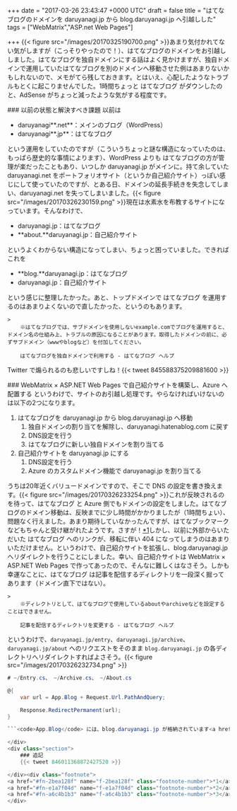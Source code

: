 
+++
date = "2017-03-26 23:43:47 +0000 UTC"
draft = false
title = "はてなブログのドメインを daruyanagi.jp から blog.daruyanagi.jp へ引越しした"
tags = ["WebMatrix","ASP.net Web Pages"]

+++
{{< figure src="/images/20170325190700.png"  >}}あまり気付かれてない気がしますが（こっそりやったので！）、はてなブログのドメインをお引越ししました。はてなブログを独自ドメインにする話はよく見かけますが、独自ドメインで運用していたはてなブログを別のドメインへ移動させた例はあまりないかもしれないので、メモがてら残しておきます。とはいえ、心配したようなトラブルもとくに起こりませんでした。1時間ちょっと はてなブログ がダウンしたのと、AdSense がちょっと減ったような気がする程度です。

<div class="section">
    ### 以前の状態と解決すべき課題
    以前は

<ul>
<li>daruyanagi**.net**：メインのブログ（WordPress）</li>
<li>daruyanagi**.jp**：はてなブログ</li>
</ul>という運用をしていたのですが（こういうちょっと謎な構造になっていたのは、もっぱら歴史的な事情によります）、WordPress よりも はてなブログの方が管理が楽だったこともあり、いつしか daruyanagi.jp がメインに。持て余していた daruyanagi.net をポートフォリオサイト（というか自己紹介サイト）っぽい感じにして使っていたのですが、とある日、ドメインの延長手続きを失念してしまい、daruyanagi.net を失ってしまいました。{{< figure src="/images/20170326230159.png"  >}}現在は水素水を布教するサイトになっています。そんなわけで、

<ul>
<li>daruyanagi.jp：はてなブログ</li>
<li>**about.**daruyanagi.jp：自己紹介サイト</li>
</ul>というよくわからない構造になってしまい、ちょっと困っていました。できればこれを

<ul>
<li>**blog.**daruyanagi.jp：はてなブログ</li>
<li>daruyanagi.jp：自己紹介サイト</li>
</ul>という感じに整理したかった。あと、トップドメインで はてなブログ を運用するのはあまりよくないので直したかった、というのもあります。

    >
        ※はてなブログでは、サブドメインを使用しないexample.comでブログを運用すると、ドメイン名の仕組み上、トラブルの原因になることがあります。取得したドメインの前に、必ずサブドメイン（wwwやblogなど）を付加してください。

        はてなブログを独自ドメインで利用する - はてなブログ ヘルプ
    
Twitter で煽られるのも悲しいですしね！{{< tweet 845588375209881600 >}}<br/>


</div>
<div class="section">
    ### WebMatrix × ASP.NET Web Pages で自己紹介サイトを構築し、Azure へ配置する
    というわけで、サイトのお引越し処理です。やらなければいけないのは以下の2つになります。

<ol>
<li>はてなブログを daruyanagi.jp から blog.daruyanagi.jp へ移動
<ol>
<li>独自ドメインの割り当てを解除し、daruyanagi.hatenablog.com に戻す</li>
<li>DNS設定を行う</li>
<li>はてなブログに新しい独自ドメインを割り当てる</li>
</ol></li>
<li>自己紹介サイトを daruyanagi.jp にする
<ol>
<li>DNS設定を行う</li>
<li>Azure のカスタムドメイン機能で daruyanagi.jp を割り当てる</li>
</ol></li>
</ol>うちは20年近くバリュードメインですので、そこで DNS の設定を書き換えます。{{< figure src="/images/20170326233254.png"  >}}これが反映されるのを待って、はてなブログ と Azure 側でもドメインの設定をしました。はてなブログのドメイン移動は、反映までに少し時間がかかりましたが（1時間ちょい）、問題なく行えました。あまり期待していなかったんですが、はてなブックマークなどもちゃんと受け継がれたようです。さすが！<a href="#f-2bea128f" name="fn-2bea128f" title="スターはダメなんだっけ？　よくわかんないけどいいや">*1</a>しかし、以前に外部からいただいた はてなブログ へのリンクが、移転に伴い 404 になってしまうのはあまりいただけません。というわけで、自己紹介サイトを拡張し、blog.daruyanagi.jp へリダイレクトを行うことにしました。幸い、自己紹介サイトは WebMatrix × ASP.NET Web Pages で作ってあったので、そんなに難しくはなさそう。しかも幸運なことに、はてなブログ は記事を配信するディレクトリを一段深く掘ってあります（ドメイン直下ではない）。

    >
        ※ディレクトリとして、はてなブログで使用しているaboutやarchiveなどを設定することはできません。

        記事を配信するディレクトリを変更する - はてなブログ ヘルプ
    
というわけで、<code>daruyanagi.jp/entry</code>、<code>daruyanagi.jp/archive</code>、<code>daruyanagi.jp/about</code> へのリクエストをそのまま <code>blog.daruyanagi.jp</code> の各ディレクトリへリダイレクトすればよさそう。{{< figure src="/images/20170326232734.png"  >}}<br/>

```cs
# ~/Entry.cs、 ~/Archive.cs、 ~/About.cs

@{
    var url = App.Blog + Request.Url.PathAndQuery;

    Response.RedirectPermanent(url);
}

```<code>App.Blog</code> には、blog.daruyanagi.jp が格納されています<a href="#f-e1a7f04d" name="fn-e1a7f04d" title="開発中は daruyanagi.jp にしていろいろテストしていました">*2</a>。<a href="https://msdn.microsoft.com/ja-jp/library/system.web.httpresponse.redirectpermanent(v=vs.110).aspx">HttpResponse.RedirectPermanent メソッド (System.Web)</a> は 301 リダイレクトを行ってくれるらしいです。楽ちんですね！ WebMatrix/ASP.NET Web Pages を使ってる人は少ないと思いますが、他の言語やフレームワーク、サーバーでも似たような感じの運用で対処できそうな気がします。フィードもリダイレクトしようかなと思いましたが、それはなんとなくやめました。ごめんなさい。購読してくれてる方は、URL の登録をやり直してください。<a href="#f-a6c4b1b3" name="fn-a6c4b1b3" title="daruyanagi.jp/feed を登録している場合は、はてなブログと僕のもう一つのブログ（コラムのみ）の新着情報の両方を受け取れます">*3</a>Azure のカスタムドメイン割り当ては、はてなブログの独自ドメイン設定よりも早く、30分弱で反映されました。うまくいってるみたいでよかったです。Google はすぐに古い URL を参照しなくなりましたが（RedirectPermanent のおかげでしょうか？）、まだ古い URL からくるトラフィックもあるみたいで、残念な思いをさせなくてよかったと思います（ブログを読んでがっかりするのは防げませんが！）。{{< figure src="/images/20170326233705.png"  >}}丸一日様子を見てから、daruyanagi.jp -> Azure も cname ではなく a レコードで引くようにしてみました。これで今回のミッションは完了！　お疲れさまでした。WebMatrix は今年いっぱいでサポート終了ですけど、最後まで役に立ってくれました。僕のようなアマチュアにはピッタリなツールだったのですが、やっぱり Visual Studio Code などと比べてエディターが弱いので仕方がないかな。ともあれ、ありがとうと言いたいです。

</div>
<div class="section">
    ### 追記
    {{< tweet 846011368872427520 >}}

</div><div class="footnote">
<a href="#fn-2bea128f" name="f-2bea128f" class="footnote-number">*1</a><span class="footnote-delimiter">:</span><span class="footnote-text">スターはダメなんだっけ？　よくわかんないけどいいや</span>
<a href="#fn-e1a7f04d" name="f-e1a7f04d" class="footnote-number">*2</a><span class="footnote-delimiter">:</span><span class="footnote-text">開発中は daruyanagi.jp にしていろいろテストしていました</span>
<a href="#fn-a6c4b1b3" name="f-a6c4b1b3" class="footnote-number">*3</a><span class="footnote-delimiter">:</span><span class="footnote-text">daruyanagi.jp/feed を登録している場合は、はてなブログと僕のもう一つのブログ（コラムのみ）の新着情報の両方を受け取れます</span>
</div>

